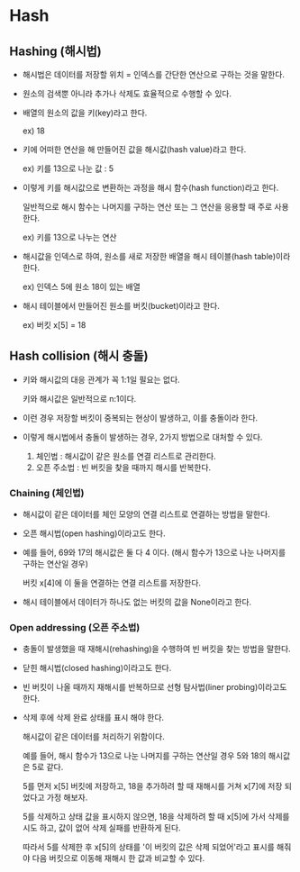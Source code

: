 # Hash

## Hashing (해시법)

- 해시법은 데이터를 저장할 위치 = 인덱스를 간단한 연산으로 구하는 것을 말한다.
- 원소의 검색뿐 아니라 추가나 삭제도 효율적으로 수행할 수 있다.
- 배열의 원소의 값을 키(key)라고 한다.

    ex) 18

- 키에 어떠한 연산을 해 만들어진 값을 해시값(hash value)라고 한다.

    ex) 키를 13으로 나눈 값 : 5

- 이렇게 키를 해시값으로 변환하는 과정을 해시 함수(hash function)라고 한다.

    일반적으로 해시 함수는 나머지를 구하는 연산 또는 그 연산을 응용할 때 주로 사용한다.

    ex) 키를 13으로 나누는 연산

- 해시값을 인덱스로 하여, 원소를 새로 저장한 배열을 해시 테이블(hash table)이라 한다.

    ex) 인덱스 5에 원소 18이 있는 배열

- 해시 테이블에서 만들어진 원소를 버킷(bucket)이라고 한다.

    ex) 버킷 x[5] = 18

## Hash collision (해시 충돌)

- 키와 해시값의 대응 관계가 꼭 1:1일 필요는 없다.

    키와 해시값은 일반적으로 n:1이다.

- 이런 경우 저장할 버킷이 중복되는 현상이 발생하고, 이를 충돌이라 한다.
- 이렇게 해시법에서 충돌이 발생하는 경우, 2가지 방법으로 대처할 수 있다.
    1. 체인법 : 해시값이 같은 원소를 연결 리스트로 관리한다.
    2. 오픈 주소법 : 빈 버킷을 찾을 때까지 해시를 반복한다.

### Chaining (체인법)

- 해시값이 같은 데이터를 체인 모양의 연결 리스트로 연결하는 방법을 말한다.
- 오픈 해시법(open hashing)이라고도 한다.
- 예를 들어, 69와 17의 해시값은 둘 다 4 이다. (해시 함수가 13으로 나눈 나머지를 구하는 연산일 경우)

    버킷 x[4]에 이 둘을 연결하는 연결 리스트를 저장한다.

- 해시 테이블에서 데이터가 하나도 없는 버킷의 값을 None이라고 한다.

### Open addressing (오픈 주소법)

- 충돌이 발생했을 때 재해시(rehashing)을 수행하여 빈 버킷을 찾는 방법을 말한다.
- 닫힌 해시법(closed hashing)이라고도 한다.
- 빈 버킷이 나올 때까지 재해시를 반복하므로 선형 탐사법(liner probing)이라고도 한다.
- 삭제 후에 삭제 완료 상태를 표시 해야 한다.

    해시값이 같은 데이터를 처리하기 위함이다.

    예를 들어, 해시 함수가 13으로 나눈 나머지를 구하는 연산일 경우 5와 18의 해시값은 5로 같다.

    5를 먼저 x[5] 버킷에 저장하고, 18을 추가하려 할 때 재해시를 거쳐 x[7]에 저장 되었다고 가정 해보자.

    5를 삭제하고 상태 값을 표시하지 않으면, 18을 삭제하려 할 때 x[5]에 가서 삭제를 시도 하고, 값이 없어 삭제 실패를 반환하게 된다.

    따라서 5를 삭제한 후 x[5]의 상태를 '이 버킷의 값은 삭제 되었어'라고 표시를 해줘야 다음 버킷으로 이동해 재해시 한 값과 비교할 수 있다.